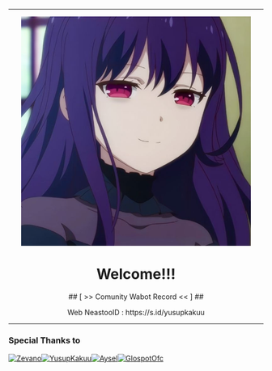 <p align="center">
  
-------------

<p align="center">
<img src="https://github.com/NeastooID/.github/blob/main/profile/81152a53e87b39330ba85cbaf30cc02d.jpg" width="90%" style="margin-left: auto;margin-right: auto;display: block;">

</p>

<h1 align='center'>Welcome!!!</h1>
<p align='center'> ## [ >> Comunity Wabot Record << ] ##
<p align='center'>
<p align='center'>Web NeastooID : https://s.id/yusupkakuu
  
----------
### Special Thanks to
[![Zevano](https://github.com/zevanoo.png?size=100)](https://github.com/zevanoo)[![YusupKakuu](https://github.com/yusup909.png?size=100)](https://github.com/yusup909)[![Aysel](https://github.com/TukangM.png?size=100)](https://github.com/TukangM)[![GlospotOfc](https://github.com/glospotnew.png?size=100)](https://github.com/glospotnew)
